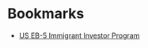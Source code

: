 # Bookmarks

- [US EB-5 Immigrant Investor Program](https://www.henleyglobal.com/residence-investment/united-states?page=hp_singapore_paid_advertorial)
